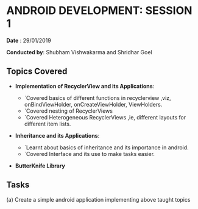 # ANDROID DEVELOPMENT: SESSION 1

**Date** : 29/01/2019

**Conducted by**: Shubham Vishwakarma and Shridhar Goel 

## Topics Covered

- **Implementation of RecyclerView and its Applications**: 
    - `Covered basics of different functions in recyclerview ,viz, onBindViewHolder, onCreateViewHolder, ViewHolders.
    - `Covered nesting of RecyclerViews
    - `Covered Heterogeneous RecyclerViews ,ie, different layouts for different item lists.

- **Inheritance and its Applications**: 

  - `Learnt about basics of inheritance and its importance in android.
  - `Covered Interface and its use to make tasks easier.
- **ButterKnife Library**

## Tasks

(a)  Create a simple android application implementing above taught topics
